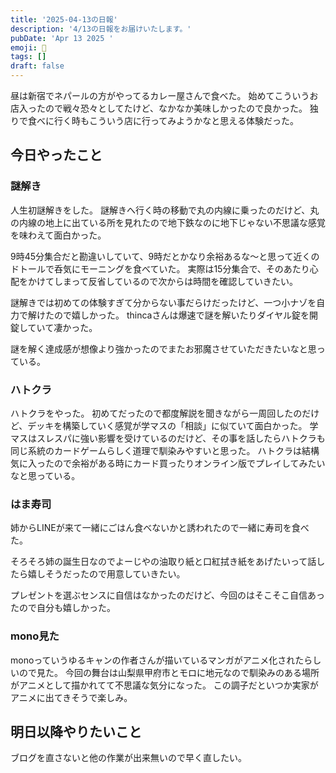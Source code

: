 ```yaml
---
title: '2025-04-13の日報'
description: '4/13の日報をお届けいたします。'
pubDate: 'Apr 13 2025 '
emoji: 🦊
tags: []
draft: false
---
```


昼は新宿でネパールの方がやってるカレー屋さんで食べた。
始めてこういうお店入ったので戦々恐々としてたけど、なかなか美味しかったので良かった。
独りで食べに行く時もこういう店に行ってみようかなと思える体験だった。

## 今日やったこと

### 謎解き

人生初謎解きをした。
謎解きへ行く時の移動で丸の内線に乗ったのだけど、丸の内線の地上に出ている所を見れたので地下鉄なのに地下じゃない不思議な感覚を味わえて面白かった。

9時45分集合だと勘違いしていて、9時だとかなり余裕あるな〜と思って近くのドトールで呑気にモーニングを食べていた。
実際は15分集合で、そのあたり心配をかけてしまって反省しているので次からは時間を確認していきたい。

謎解きでは初めての体験すぎて分からない事だらけだったけど、一つ小ナゾを自力で解けたので嬉しかった。
thincaさんは爆速で謎を解いたりダイヤル錠を開錠していて凄かった。

謎を解く達成感が想像より強かったのでまたお邪魔させていただきたいなと思っている。

### ハトクラ

ハトクラをやった。
初めてだったので都度解説を聞きながら一周回したのだけど、デッキを構築していく感覚が学マスの「相談」に似ていて面白かった。
学マスはスレスパに強い影響を受けているのだけど、その事を話したらハトクラも同じ系統のカードゲームらしく道理で馴染みやすいと思った。
ハトクラは結構気に入ったので余裕がある時にカード買ったりオンライン版でプレイしてみたいなと思っている。

### はま寿司

姉からLINEが来て一緒にごはん食べないかと誘われたので一緒に寿司を食べた。

そろそろ姉の誕生日なのでよーじやの油取り紙と口紅拭き紙をあげたいって話したら嬉しそうだったので用意していきたい。

プレゼントを選ぶセンスに自信はなかったのだけど、今回のはそこそこ自信あったので自分も嬉しかった。

### mono見た

monoっていうゆるキャンの作者さんが描いているマンガがアニメ化されたらしいので見た。
今回の舞台は山梨県甲府市とモロに地元なので馴染みのある場所がアニメとして描かれてて不思議な気分になった。
この調子だといつか実家がアニメに出てきそうで楽しみ。

## 明日以降やりたいこと

ブログを直さないと他の作業が出来無いので早く直したい。
